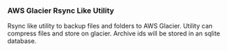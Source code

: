 ### AWS Glacier Rsync Like Utility
Rsync like utility to backup files and folders to AWS Glacier.
Utility can compress files and store on glacier. Archive ids will be stored in an sqlite database. 